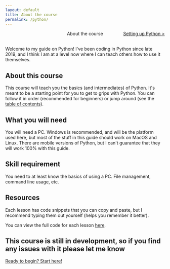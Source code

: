 ```yaml
---
layout: default
title: About the course
permalink: /python/
---
```


<div style="display: grid; grid-template-columns: 1fr auto 1fr; align-items: center; width: 100%; text-align: center; gap: 1rem;">
  <div style="text-align: left; overflow-wrap: anywhere;">
    
  </div>
  <div style="justify-self: center;">
    About the course
  </div>
  <div style="text-align: right; overflow-wrap: anywhere;">
    <a href="/python/01/">Setting up Python &gt;</a>
  </div>
</div>
<br>

Welcome to my guide on Python! I've been coding in Python since late 2019, and I think I am at a level now where I can teach others how to use it themselves.

## About this course
This course will teach you the basics (and intermediates) of Python. It's meant to be a starting point for you to get to grips with Python. You can follow it in order (recommended for beginners) or jump around (see the [table of contents](/python/toc/)).

## What you will need
You will need a PC. Windows is recommended, and will be the platform used here, but most of the stuff in this guide should work on MacOS and Linux. There are mobile versions of Python, but I can't guarantee that they will work 100% with this guide.

## Skill requirement
You need to at least know the basics of using a PC. File management, command line usage, etc.

## Resources
Each lesson has code snippets that you can copy and paste, but I recommend typing them out yourself (helps you remember it better).

You can view the full code for each lesson [here](https://github.io/kraggle09/python-tutorial-files).

## This course is still in development, so if you find any issues with it please let me know

[Ready to begin? Start here!](/python/01/)